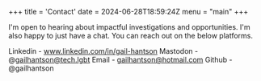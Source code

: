 +++
title = 'Contact'
date = 2024-06-28T18:59:24Z
menu = "main"
+++

I'm open to hearing about impactful investigations and opportunities. I'm also happy to just have a chat. You can reach out on the below platforms.

Linkedin - www.linkedin.com/in/gail-hantson
Mastodon - @gailhantson@tech.lgbt
Email - gailhantson@hotmail.com
Github - @gailhantson
